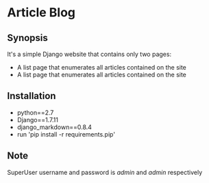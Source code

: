 # Article Blog

## Synopsis

It's a simple Django website that contains only two pages:

* A list page that enumerates all articles contained on the site
* A list page that enumerates all articles contained on the site

## Installation

* python==2.7
* Django==1.7.11
* django_markdown==0.8.4
* run 'pip install -r requirements.pip'

## Note

SuperUser username and password is *admin* and *admin* respectively
